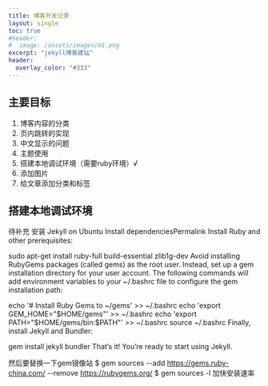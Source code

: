 ```yaml
---
title: 博客开发记录
layout: single
toc: true
#header:
#  image: /assets/images/H1.png
excerpt: "jekyll博客建站"
header:
  overlay_color: "#333"
---
```


## 主要目标
1. 博客内容的分类
2. 页内跳转的实现
3. 中文显示的问题
4. 主题使用
5. 搭建本地调试环境（需要ruby环境）√
6. 添加图片
7. 给文章添加分类和标签

## 搭建本地调试环境
待补充
安装
Jekyll on Ubuntu
Install dependenciesPermalink
Install Ruby and other prerequisites:

sudo apt-get install ruby-full build-essential zlib1g-dev
Avoid installing RubyGems packages (called gems) as the root user. Instead, set up a gem installation directory for your user account. The following commands will add environment variables to your ~/.bashrc file to configure the gem installation path:

echo '# Install Ruby Gems to ~/gems' >> ~/.bashrc
echo 'export GEM_HOME="$HOME/gems"' >> ~/.bashrc
echo 'export PATH="$HOME/gems/bin:$PATH"' >> ~/.bashrc
source ~/.bashrc
Finally, install Jekyll and Bundler:

gem install jekyll bundler
That’s it! You’re ready to start using Jekyll.

然后要替换一下gem镜像站
$ gem sources --add https://gems.ruby-china.com/ --remove https://rubygems.org/
$ gem sources -l
加快安装速率

